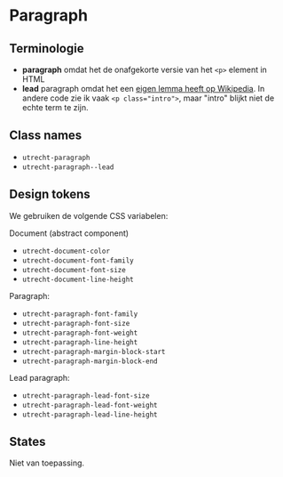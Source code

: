 <!--
@license EUPL-1.2
Copyright (c) 2021 Robbert Broersma
-->

# Paragraph

## Terminologie

- **paragraph** omdat het de onafgekorte versie van het `<p>` element in HTML
- **lead** paragraph omdat het een [eigen lemma heeft op Wikipedia](https://en.wikipedia.org/wiki/Lead_paragraph). In andere code zie ik vaak `<p class="intro">`, maar "intro" blijkt niet de echte term te zijn.

## Class names

- `utrecht-paragraph`
- `utrecht-paragraph--lead`

## Design tokens

We gebruiken de volgende CSS variabelen:

Document (abstract component)

- `utrecht-document-color`
- `utrecht-document-font-family`
- `utrecht-document-font-size`
- `utrecht-document-line-height`

Paragraph:

- `utrecht-paragraph-font-family`
- `utrecht-paragraph-font-size`
- `utrecht-paragraph-font-weight`
- `utrecht-paragraph-line-height`
- `utrecht-paragraph-margin-block-start`
- `utrecht-paragraph-margin-block-end`

Lead paragraph:

- `utrecht-paragraph-lead-font-size`
- `utrecht-paragraph-lead-font-weight`
- `utrecht-paragraph-lead-line-height`

## States

Niet van toepassing.
